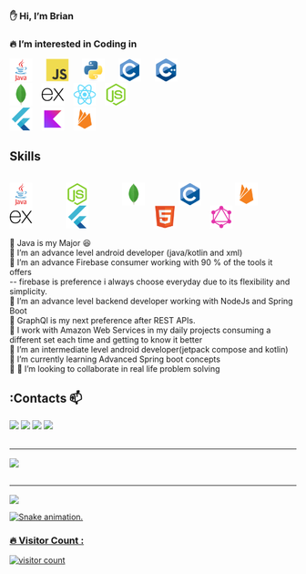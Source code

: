 ### :hand: Hi, I’m Brian
### :fire: I’m interested in Coding in
<div>
  <img src="https://github.com/devicons/devicon/blob/master/icons/java/java-original-wordmark.svg" title="Java" alt="Java" width="40" height="40"/>&nbsp;&nbsp;&nbsp;&nbsp;&nbsp;
  <img src="https://github.com/devicons/devicon/blob/master/icons/javascript/javascript-original.svg" title="javascript" alt="javascript" width="40" height="40"/>&nbsp;&nbsp;&nbsp;&nbsp;&nbsp;
  <img src="https://github.com/devicons/devicon/blob/master/icons/python/python-original.svg" title="python" alt="python" width="40" height="40"/>&nbsp;&nbsp;&nbsp;&nbsp;&nbsp;
  <img src="https://github.com/devicons/devicon/blob/master/icons/c/c-original.svg" title="c" alt="c" width="40" height="40"/>&nbsp;&nbsp;&nbsp;&nbsp;&nbsp;
  <img src="https://github.com/devicons/devicon/blob/master/icons/cplusplus/cplusplus-original.svg" title="c++" alt="c++" width="40" height="40"/>&nbsp;&nbsp;&nbsp;&nbsp;&nbsp;
</div>

<div>
 <img src="https://github.com/devicons/devicon/blob/master/icons/mongodb/mongodb-original.svg" title="mongodb" alt="mongodb" width="40" height="40"/>&nbsp;&nbsp;&nbsp;
 <img src="https://github.com/devicons/devicon/blob/master/icons/express/express-original.svg" title="express" alt="express" width="40" height="40"/>&nbsp;&nbsp;&nbsp;
 <img src="https://github.com/devicons/devicon/blob/master/icons/react/react-original.svg" title="react" alt="react" width="40" height="40"/>&nbsp;&nbsp;&nbsp;
 <img src="https://github.com/devicons/devicon/blob/master/icons/nodejs/nodejs-original.svg" title="nodejs" alt="nodejs" width="40" height="40"/>&nbsp;&nbsp;&nbsp;
</div>

<div>
<img src="https://github.com/devicons/devicon/blob/master/icons/flutter/flutter-original.svg" title="flutter" alt="flutter" width="40" height="40"/>&nbsp;&nbsp;&nbsp;
<img src="https://github.com/devicons/devicon/blob/master/icons/kotlin/kotlin-original.svg" title="kotlin" alt="kotlin" width="40" height="40"/>&nbsp;&nbsp;&nbsp;
<img src="https://github.com/devicons/devicon/blob/master/icons/firebase/firebase-plain.svg" title="firebase" alt="firebase" width="40" height="40"/>&nbsp;&nbsp;&nbsp;
</div>

## Skills
<div style="display: inline_block"><br>
  <img height="40" align="center" alt="java" height="30" width="40" src="https://github.com/devicons/devicon/blob/master/icons/java/java-original-wordmark.svg"
       title="java">
 &nbsp;&nbsp;&nbsp;&nbsp;&nbsp;&nbsp;&nbsp;&nbsp;&nbsp;&nbsp;&nbsp;&nbsp;&nbsp;
  <img height="40" align="center" alt="Nodejs" height="30" width="40" src="https://github.com/devicons/devicon/blob/master/icons/nodejs/nodejs-original.svg"
       title="nodejs">
 &nbsp;&nbsp;&nbsp;&nbsp;&nbsp;&nbsp;&nbsp;&nbsp;&nbsp;&nbsp;&nbsp;&nbsp;&nbsp;
  <img height="40" align="center" alt="mongodb" height="30" width="40" src="https://github.com/devicons/devicon/blob/master/icons/mongodb/mongodb-original.svg"
       title="mongodb">
 &nbsp;&nbsp;&nbsp;&nbsp;&nbsp;&nbsp;&nbsp;&nbsp;&nbsp;&nbsp;&nbsp;&nbsp;&nbsp;
  <img height="40" align="center" alt="c" height="30" width="40" src="https://github.com/devicons/devicon/blob/master/icons/c/c-original.svg"
       title="c">
 &nbsp;&nbsp;&nbsp;&nbsp;&nbsp;&nbsp;&nbsp;&nbsp;&nbsp;&nbsp;&nbsp;&nbsp;&nbsp;
  <img height="40" align="center" alt="c" height="30" width="40" src="https://github.com/devicons/devicon/blob/master/icons/firebase/firebase-plain.svg"
       title="firebase">
 &nbsp;&nbsp;&nbsp;&nbsp;&nbsp;&nbsp;&nbsp;&nbsp;&nbsp;&nbsp;&nbsp;&nbsp;&nbsp;
  <img height="40" align="center" alt="c" height="30" width="40" src="https://github.com/devicons/devicon/blob/master/icons/express/express-original.svg"
       title="express">
 &nbsp;&nbsp;&nbsp;&nbsp;&nbsp;&nbsp;&nbsp;&nbsp;&nbsp;&nbsp;&nbsp;&nbsp;&nbsp;
  <img height="40" align="center" alt="flutter" height="30" width="40" src="https://github.com/devicons/devicon/blob/master/icons/flutter/flutter-original.svg"
       title="flutter">
 &nbsp;&nbsp;&nbsp;&nbsp;&nbsp;&nbsp;&nbsp;&nbsp;&nbsp;&nbsp;&nbsp;&nbsp;&nbsp;
 &nbsp;&nbsp;&nbsp;&nbsp;&nbsp;&nbsp;&nbsp;&nbsp;&nbsp;&nbsp;&nbsp;&nbsp;&nbsp;
  <img height="40" align="center" alt="HTML" height="30" width="40" src="https://raw.githubusercontent.com/devicons/devicon/master/icons/html5/html5-original.svg" title="html5">
 &nbsp;&nbsp;&nbsp;&nbsp;&nbsp;&nbsp;&nbsp;&nbsp;&nbsp;&nbsp;&nbsp;&nbsp;&nbsp;
  <img height="40" align="center" alt="graphql" height="30" width="40" src="https://github.com/devicons/devicon/blob/master/icons/graphql/graphql-plain.svg" title="graphql">
</div>

<br>
📎  Java is my Major 😆<br>
📎  I’m an advance level android developer (java/kotlin and xml)<br>
📎  I’m an advance Firebase consumer working with 90 % of the tools it offers<br>
-- firebase is preference i always choose everyday due to its flexibility and simplicity.<br>
📎  I’m an advance level backend developer working with NodeJs and Spring Boot<br>
📎  GraphQl is my next preference after REST APIs.<br>
📎  I work with Amazon Web Services in my daily projects consuming a different set each time and getting to know it better<br>
📎  I’m an intermediate level android developer(jetpack compose and kotlin)<br>
📎  I’m currently learning Advanced Spring boot concepts<br>
📎  💞️ I’m looking to collaborate in real life problem solving<br>

## :Contacts 📫
<div> 
  <a href="https://www.linkedin.com/in/brian-kidiga-563a96244/" target="_blank"><img src="https://img.shields.io/badge/-LinkedIn-%230077B5?style=for-the-badge&logo=linkedin&logoColor=white" target="_blank"></a> 
  <a href="https://twitter.com/powergrid09" target="_blank"><img src="https://img.shields.io/badge/-Twitter-%23EA4335?style=for-the-badge&logo=youtube&logoColor=white" target="_blank"></a>
  <a href="https://instagram.com/realbrian.yrbn" target="_blank"><img src="https://img.shields.io/badge/-Instagram-%23E4405F?style=for-the-badge&logo=instagram&logoColor=green" target="_blank"></a>
  <a href = "mailto:juniorprogrammer09@gmail.com"><img src="https://img.shields.io/badge/-Gmail-%23333?style=for-the-badge&logo=gmail&logoColor=white" target="_blank"></a>
</div>
<br><hr>
<div>
  <a href="https://github.com/junrdev">
   <img align="center" height="170" src="https://github-readme-stats.vercel.app/api/top-langs/?username=junrdev&layout=compact&langs_count=16&theme=dracula"/>
    <br><br>
    <hr>
  <img align="center" src="https://github-readme-stats.vercel.app/api?username=junrdev&show_icons=true&theme=dracula&include_all_commits=true&count_private=true&hide=issues"/>
</div>


![Snake animation.](https://github.com/junrdev/junrdev/blob/output/github-contribution-grid-snake.svg)

<!-- ### :fire: My Stats :
[![GitHub Streak](http://github-readme-streak-stats.herokuapp.com?user=junrdev&theme=neon-dark&hide_border=true&date_format=M%20j%5B%2C%20Y%5D&sideNums=2EF7FA)](https://git.io/streak-stats) -->

### :fire: Visitor Count :
 <img src="https://profile-counter.glitch.me/la-mello/count.svg" alt="visitor count" />

<!-- <code>Jus to stay on track of you nerds : blue_heart:</code> -->
